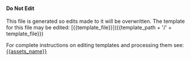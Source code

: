 #### Do Not Edit
This file is generated so edits made to it will be overwritten.
The template for this file may be edited:
[{{template_file}}]({{template_path + '/' + template_file}})

For complete instructions on editing templates and processing them see:
[{{assets_name}}]({{assets_readme}})

